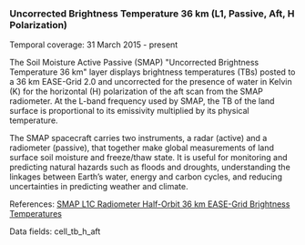 ### Uncorrected Brightness Temperature 36 km (L1, Passive, Aft, H Polarization)
Temporal coverage: 31 March 2015 - present

The Soil Moisture Active Passive (SMAP) "Uncorrected Brightness Temperature 36 km" layer displays brightness temperatures (TBs) posted to a 36 km EASE-Grid 2.0 and uncorrected for the presence of water in Kelvin (K) for the horizontal (H) polarization of the aft scan from the SMAP radiometer. At the L-band frequency used by SMAP, the TB of the land surface is proportional to its emissivity multiplied by its physical temperature.

The SMAP spacecraft carries two instruments, a radar (active) and a radiometer (passive), that together make global measurements of land surface soil moisture and freeze/thaw state. It is useful for monitoring and predicting natural hazards such as floods and droughts, understanding the linkages between Earth’s water, energy and carbon cycles, and reducing uncertainties in predicting weather and climate.

References: [SMAP L1C Radiometer Half-Orbit 36 km EASE-Grid Brightness Temperatures](http://nsidc.org/data/SPL1CTB)

Data fields: cell_tb_h_aft
